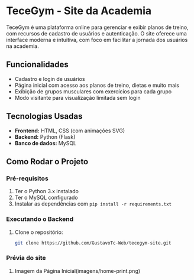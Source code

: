 # TeceGym - Site da Academia

TeceGym é uma plataforma online para gerenciar e exibir planos de treino, com recursos de cadastro de usuários e autenticação. O site oferece uma interface moderna e intuitiva, com foco em facilitar a jornada dos usuários na academia.

## Funcionalidades

- Cadastro e login de usuários
- Página inicial com acesso aos planos de treino, dietas e muito mais
- Exibição de grupos musculares com exercícios para cada grupo
- Modo visitante para visualização limitada sem login

## Tecnologias Usadas

- **Frontend:** HTML, CSS (com animações SVG)
- **Backend:** Python (Flask)
- **Banco de dados:** MySQL

## Como Rodar o Projeto

### Pré-requisitos

1. Ter o Python 3.x instalado
2. Ter o MySQL configurado
3. Instalar as dependências com `pip install -r requirements.txt`

### Executando o Backend

1. Clone o repositório:
   ```bash
   git clone https://github.com/GustavoTc-Web/tecegym-site.git

### Prévia do site 

1. Imagem da Página Inicial(imagens/home-print.png)
